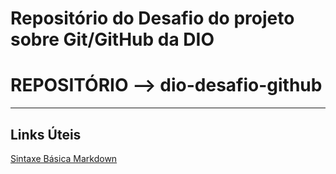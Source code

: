 # Repositório do Desafio do projeto sobre Git/GitHub da DIO
# REPOSITÓRIO --> dio-desafio-github
----

## Links Úteis
[Sintaxe Básica Markdown](https://www.markdownguide.org/basic-syntax/)
